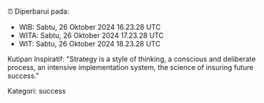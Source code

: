 ⏰ Diperbarui pada:
- WIB: Sabtu, 26 Oktober 2024 16.23.28 UTC
- WITA: Sabtu, 26 Oktober 2024 17.23.28 UTC
- WIT: Sabtu, 26 Oktober 2024 18.23.28 UTC

Kutipan Inspiratif:
"Strategy is a style of thinking, a conscious and deliberate process, an intensive implementation system, the science of insuring future success."


Kategori: success

